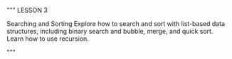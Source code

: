 """
LESSON 3

Searching and Sorting
Explore how to search and sort with list-based data structures, 
including binary search and bubble, merge, and quick sort. Learn how to use recursion.

"""

